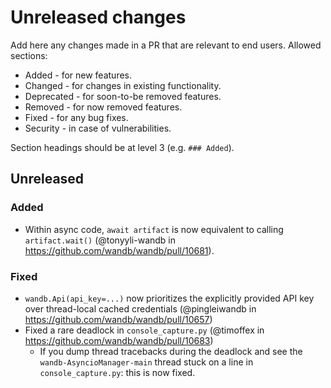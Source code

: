 # Unreleased changes

Add here any changes made in a PR that are relevant to end users. Allowed sections:

- Added - for new features.
- Changed - for changes in existing functionality.
- Deprecated - for soon-to-be removed features.
- Removed - for now removed features.
- Fixed - for any bug fixes.
- Security - in case of vulnerabilities.

Section headings should be at level 3 (e.g. `### Added`).

## Unreleased

### Added

- Within async code, `await artifact` is now equivalent to calling `artifact.wait()` (@tonyyli-wandb in https://github.com/wandb/wandb/pull/10681).

### Fixed

- `wandb.Api(api_key=...)` now prioritizes the explicitly provided API key over thread-local cached credentials (@pingleiwandb in https://github.com/wandb/wandb/pull/10657)
- Fixed a rare deadlock in `console_capture.py` (@timoffex in https://github.com/wandb/wandb/pull/10683)
  - If you dump thread tracebacks during the deadlock and see the `wandb-AsyncioManager-main` thread stuck on a line in `console_capture.py`: this is now fixed.
